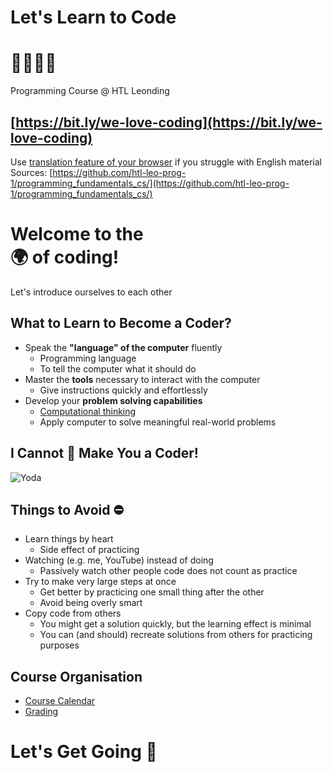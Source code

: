 # Let's Learn to Code

# 👩‍💻👨‍💻

Programming Course @ HTL Leonding


## [https://bit.ly/we-love-coding](https://bit.ly/we-love-coding)

Use [translation feature of your browser](https://support.google.com/chrome/answer/173424) if you struggle with English material<br/>
Sources: [https://github.com/htl-leo-prog-1/programming_fundamentals_cs/](https://github.com/htl-leo-prog-1/programming_fundamentals_cs/)


# Welcome to the <br/> 🌍 of coding!

Let's introduce ourselves to each other


## What to Learn to Become a Coder?

* Speak <!-- .element: class="fragment" --> the **"language" of the computer** fluently
  * Programming language
  * To tell the computer what it should do
* Master <!-- .element: class="fragment" --> the **tools** necessary to interact with the computer
  * Give instructions quickly and effortlessly
* Develop <!-- .element: class="fragment" --> your **problem solving capabilities**
  * [Computational thinking](https://en.wikipedia.org/wiki/Computational_thinking)
  * Apply computer to solve meaningful real-world problems


## I Cannot 🚫 Make You a Coder!

![Yoda](https://www.meme-arsenal.com/memes/1c53eafd030f1a3fb53a1afe41d82a19.jpg)


## Things to **Avoid** ⛔

* Learn <!-- .element: class="fragment" --> things by heart
  * Side effect of practicing
* Watching <!-- .element: class="fragment" --> (e.g. me, YouTube) instead of doing
  * Passively watch other people code does not count as practice
* Try <!-- .element: class="fragment" --> to make very large steps at once
  * Get better by practicing one small thing after the other
  * Avoid being overly smart
* Copy <!-- .element: class="fragment" --> code from others
  * You might get a solution quickly, but the learning effect is minimal
  * You can (and should) recreate solutions from others for practicing purposes


## Course Organisation

* [Course Calendar](https://github.com/htl-leo-prog-1/programming_fundamentals_cs/blob/main/course/01-calendar.md)
* [Grading](https://github.com/htl-leo-prog-1/programming_fundamentals_cs/blob/main/course/01-grading.md)


# Let's Get Going 🥳
